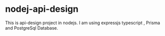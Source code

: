 # nodej-api-design

This is api-design project in nodejs. I am using expressjs typescript , Prisma and PostgreSql Database.